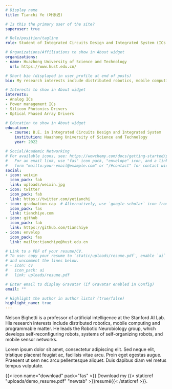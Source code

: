 ```yaml
---
# Display name
title: Tianchi Ye (叶添迟)

# Is this the primary user of the site?
superuser: true

# Role/position/tagline
role: Student of Integrated Circuits Design and Integrated System (ICs design)  

# Organizations/Affiliations to show in About widget
organizations:
- name: Huazhong University of Science and Technology
  url: https://www.hust.edu.cn/

# Short bio (displayed in user profile at end of posts)
bio: My research interests include distributed robotics, mobile computing and programmable matter.

# Interests to show in About widget
interests:
- Analog ICs 
- Power management ICs
- Silicon Photonics Drivers
- Optical Phased Array Drivers

# Education to show in About widget
education:
  - course: B.E. in Integrated Circuits Design and Integrated System
    institution: Huazhong University of Science and Technology
    year: 2022

# Social/Academic Networking
# For available icons, see: https://wowchemy.com/docs/getting-started/page-builder/#icons
#   For an email link, use "fas" icon pack, "envelope" icon, and a link in the
#   form "mailto:your-email@example.com" or "/#contact" for contact widget.
social:
- icon: weixin
  icon_pack: fab
  link: uploads/weixin.jpg
- icon: twitter
  icon_pack: fab
  link: https://twitter.com/yetianchi
- icon: graduation-cap  # Alternatively, use `google-scholar` icon from `ai` icon pack
  icon_pack: fas
  link: tianchiye.com
- icon: github
  icon_pack: fab
  link: https://github.com/tianchiye
- icon: envelop
  icon_pack: fas
  link: mailto:tianchiye@hust.edu.cn

# Link to a PDF of your resume/CV.
# To use: copy your resume to `static/uploads/resume.pdf`, enable `ai` icons in `params.toml`, 
# and uncomment the lines below.
# - icon: cv
#   icon_pack: ai
#   link: uploads/resume.pdf

# Enter email to display Gravatar (if Gravatar enabled in Config)
email: ""

# Highlight the author in author lists? (true/false)
highlight_name: true
---
```


Nelson Bighetti is a professor of artificial intelligence at the Stanford AI Lab. His research interests include distributed robotics, mobile computing and programmable matter. He leads the Robotic Neurobiology group, which develops self-reconfiguring robots, systems of self-organizing robots, and mobile sensor networks.

Lorem ipsum dolor sit amet, consectetur adipiscing elit. Sed neque elit, tristique placerat feugiat ac, facilisis vitae arcu. Proin eget egestas augue. Praesent ut sem nec arcu pellentesque aliquet. Duis dapibus diam vel metus tempus vulputate.

{{< icon name="download" pack="fas" >}} Download my {{< staticref "uploads/demo_resume.pdf" "newtab" >}}resumé{{< /staticref >}}.
